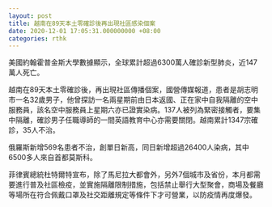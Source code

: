 ```yaml
---
layout: post
title: 越南在89天本土零確診後再出現社區感染個案
date: 2020-12-01 17:05:31.000000000 +08:00
categories: rthk
---
```


美國約翰霍普金斯大學數據顯示，全球累計超過6300萬人確診新型肺炎，近147萬人死亡。

越南在89天本土零確診後，再出現社區傳播個案，國營傳媒報道，患者是胡志明市一名32歲男子，他曾探訪一名兩星期前由日本返國、正在家中自我隔離的空中服務員，該名空中服務員上星期六亦已證實染病。137人被列為緊密接觸者，要集中隔離，確診男子任職導師的一間英語教育中心亦需要關閉。越南累計1347宗確診，35人不治。

俄羅斯新增569名患者不治，創單日新高，同日新增超過26400人染病，其中6500多人來自首都莫斯科。

菲律賓總統杜特爾特宣布，除了馬尼拉大都會外，另外7個城市及省份，本月都需要進行普及社區檢疫，並實施隔離限制措施，包括禁止舉行大型聚會，商場及餐廳等場所在符合佩戴口罩及社交距離規定等條件下才可營業，以防疫情再度爆發。
